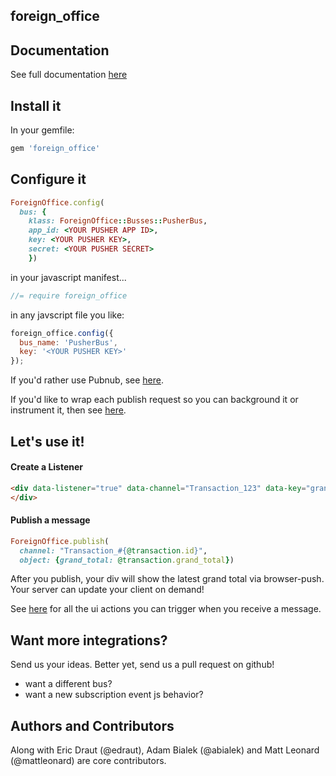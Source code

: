 ## foreign_office

## Documentation
See full documentation [here](http://edraut.github.io/foreign-office/)

## Install it

In your gemfile:

```ruby
gem 'foreign_office'
```

## Configure it
```ruby
ForeignOffice.config(
  bus: {
    klass: ForeignOffice::Busses::PusherBus,
    app_id: <YOUR PUSHER APP ID>,
    key: <YOUR PUSHER KEY>,
    secret: <YOUR PUSHER SECRET>
    })
```
in your javascript manifest...

```javascript
//= require foreign_office
```

in any javscript file you like:

```javascript
foreign_office.config({
  bus_name: 'PusherBus',
  key: '<YOUR PUSHER KEY>'
});
```
If you'd rather use Pubnub, see [here](http://edraut.github.io/foreign-office/pubnub_config.html).

If you'd like to wrap each publish request so you can background it or instrument it, then see [here](http://edraut.github.io/foreign-office/publish_wrapper.html).

## Let's use it!
#### Create a Listener
```html
<div data-listener="true" data-channel="Transaction_123" data-key="grand_total">
</div>
```
#### Publish a message
```ruby
ForeignOffice.publish(
  channel: "Transaction_#{@transaction.id}",
  object: {grand_total: @transaction.grand_total})
```

After you publish, your div will show the latest grand total via browser-push. Your server can update your client on demand!

See [here](http://edraut.github.io/foreign-office/ui_actions.html) for all the ui actions you can trigger when you receive a message.

## Want more integrations?
Send us your ideas. Better yet, send us a pull request on github!

* want a different bus?
* want a new subscription event js behavior?


## Authors and Contributors
Along with Eric Draut (@edraut), Adam Bialek (@abialek) and Matt Leonard (@mattleonard) are core contributors.

